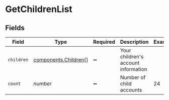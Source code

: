 # GetChildrenList


## Fields

| Field                                                    | Type                                                     | Required                                                 | Description                                              | Example                                                  |
| -------------------------------------------------------- | -------------------------------------------------------- | -------------------------------------------------------- | -------------------------------------------------------- | -------------------------------------------------------- |
| `children`                                               | [components.Children](../../models/shared/children.md)[] | :heavy_minus_sign:                                       | Your children's account information                      |                                                          |
| `count`                                                  | *number*                                                 | :heavy_minus_sign:                                       | Number of child accounts                                 | 24                                                       |